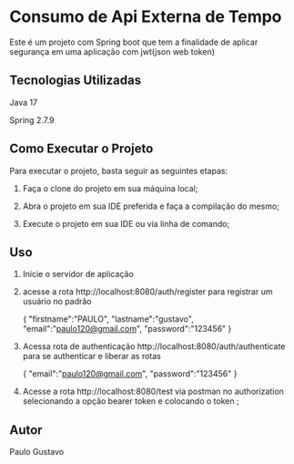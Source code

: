 # Consumo de Api Externa de Tempo

Este é um projeto com Spring boot que tem a finalidade de aplicar segurança em uma aplicação com jwt(json web token)

## Tecnologias Utilizadas

 Java 17
 
 Spring 2.7.9
 

## Como Executar o Projeto

 Para executar o projeto, basta seguir as seguintes etapas:

 1. Faça o clone do projeto em sua máquina local;
 
 2. Abra o projeto em sua IDE preferida e faça a compilação do mesmo;
 
 3. Execute o projeto em sua IDE ou via linha de comando;
 
## Uso

 1. Inicie o servidor de aplicação
 
 2. acesse a rota http://localhost:8080/auth/register para registrar um usuário no padrão
 
	{
	    "firstname":"PAULO",
	    "lastname":"gustavo",
	    "email":"paulo120@gmail.com",
	    "password":"123456"
	}

 3. Acessa rota de authenticação http://localhost:8080/auth/authenticate para se authenticar e liberar as rotas

	{
	    "email":"paulo120@gmail.com",
	    "password":"123456"
	}
	
 4.  Acesse a rota http://localhost:8080/test via postman no authorization selecionando a opção bearer token e colocando o token ;

## Autor

 Paulo Gustavo